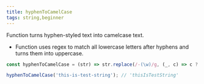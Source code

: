 ```yaml
---
title: hyphenToCamelCase
tags: string,beginner
---
```


Function turns hyphen-styled text into camelcase text.

- Function uses regex to match all lowercase letters after hyphens and turns them into uppercase.

```js
const hyphenToCamelCase = (str) => str.replace(/-(\w)/g, (_, c) => c ? c.toUpperCase() : '');
```

```js
hyphenToCamelCase('this-is-test-string'); // 'thisIsTestString'
```

